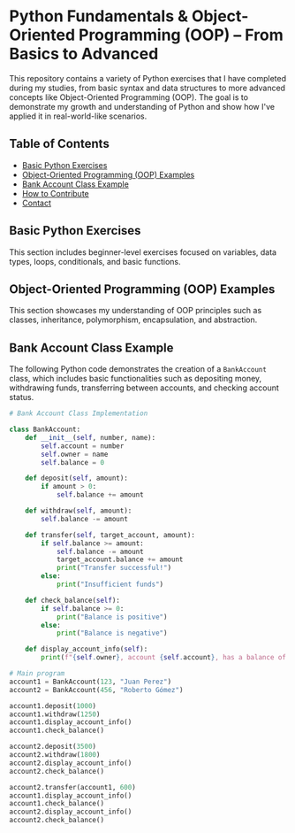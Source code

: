 # Python Fundamentals & Object-Oriented Programming (OOP) – From Basics to Advanced

This repository contains a variety of Python exercises that I have completed during my studies, from basic syntax and data structures to more advanced concepts like Object-Oriented Programming (OOP). The goal is to demonstrate my growth and understanding of Python and show how I've applied it in real-world-like scenarios.

## Table of Contents

- [Basic Python Exercises](#basic-python-exercises)
- [Object-Oriented Programming (OOP) Examples](#object-oriented-programming-oop-examples)
- [Bank Account Class Example](#bank-account-class-example)
- [How to Contribute](#how-to-contribute)
- [Contact](#contact)

## Basic Python Exercises

This section includes beginner-level exercises focused on variables, data types, loops, conditionals, and basic functions.

## Object-Oriented Programming (OOP) Examples

This section showcases my understanding of OOP principles such as classes, inheritance, polymorphism, encapsulation, and abstraction.

## Bank Account Class Example

The following Python code demonstrates the creation of a `BankAccount` class, which includes basic functionalities such as depositing money, withdrawing funds, transferring between accounts, and checking account status.

```python
# Bank Account Class Implementation

class BankAccount:
    def __init__(self, number, name):
        self.account = number
        self.owner = name
        self.balance = 0

    def deposit(self, amount):
        if amount > 0:
            self.balance += amount

    def withdraw(self, amount):
        self.balance -= amount

    def transfer(self, target_account, amount):
        if self.balance >= amount:
            self.balance -= amount
            target_account.balance += amount
            print("Transfer successful!")
        else:
            print("Insufficient funds")

    def check_balance(self):
        if self.balance >= 0:
            print("Balance is positive")
        else:
            print("Balance is negative")

    def display_account_info(self):
        print(f"{self.owner}, account {self.account}, has a balance of ${self.balance}")

# Main program
account1 = BankAccount(123, "Juan Perez")
account2 = BankAccount(456, "Roberto Gómez")

account1.deposit(1000)
account1.withdraw(1250)
account1.display_account_info()
account1.check_balance()

account2.deposit(3500)
account2.withdraw(1800)
account2.display_account_info()
account2.check_balance()

account2.transfer(account1, 600)
account1.display_account_info()
account1.check_balance()
account2.display_account_info()
account2.check_balance()

